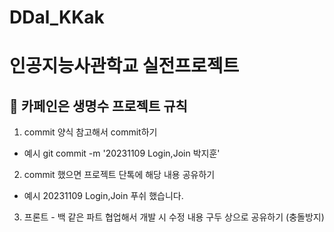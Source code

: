 # DDal_KKak
# 인공지능사관학교 실전프로젝트
## 📌 카페인은 생명수 프로젝트 규칙
1. commit 양식 참고해서 commit하기
- 예시 git commit -m '20231109 Login,Join 박지훈'
2. commit 했으면 프로젝트 단톡에 해당 내용 공유하기
- 예시 20231109 Login,Join 푸쉬 했습니다.
3. 프론트 - 백 같은 파트 협업해서 개발 시 수정 내용 구두 상으로 공유하기 (충돌방지)